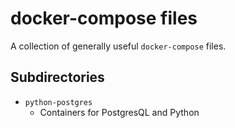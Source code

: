 # docker-compose files

A collection of generally useful `docker-compose` files.

## Subdirectories

* `python-postgres`
    * Containers for PostgresQL and Python
